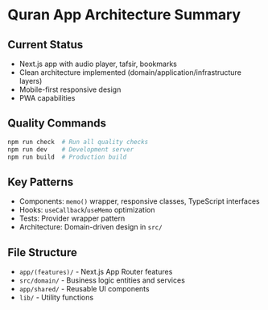 # Quran App Architecture Summary

## Current Status

- Next.js app with audio player, tafsir, bookmarks
- Clean architecture implemented (domain/application/infrastructure layers)
- Mobile-first responsive design
- PWA capabilities

## Quality Commands

```bash
npm run check  # Run all quality checks
npm run dev    # Development server
npm run build  # Production build
```

## Key Patterns

- Components: `memo()` wrapper, responsive classes, TypeScript interfaces
- Hooks: `useCallback`/`useMemo` optimization
- Tests: Provider wrapper pattern
- Architecture: Domain-driven design in `src/`

## File Structure

- `app/(features)/` - Next.js App Router features
- `src/domain/` - Business logic entities and services
- `app/shared/` - Reusable UI components
- `lib/` - Utility functions
